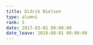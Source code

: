```yaml
---
title: Didrik Nielsen
type: alumni
rank: 5
date: 2017-03-01 00:00:00
date_leave: 2018-08-01 00:00:00
---
```

<!-- DTU Copenhagen in Ole Winther's group -->

